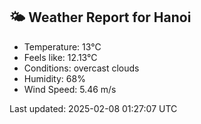 <!-- WEATHER-START -->
## 🌤 Weather Report for Hanoi

- Temperature: 13°C
- Feels like: 12.13°C
- Conditions: overcast clouds
- Humidity: 68%
- Wind Speed: 5.46 m/s

Last updated: 2025-02-08 01:27:07 UTC
<!-- WEATHER-END -->
